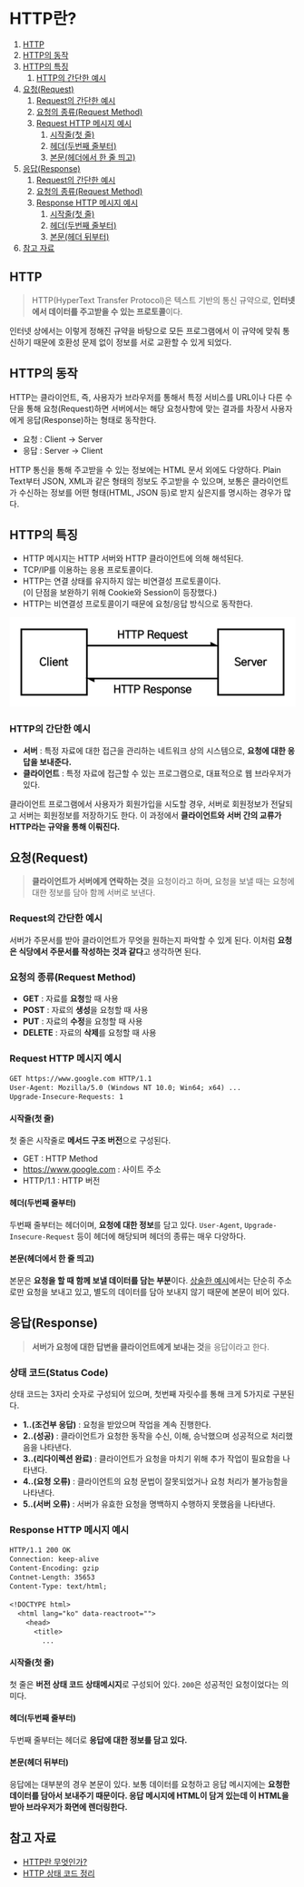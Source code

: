 # HTTP란?

1. [HTTP](#http)
2. [HTTP의 동작](#http의-동작)
3. [HTTP의 특징](#http의-특징)
   1. [HTTP의 간단한 예시](#http의-간단한-예시)
4. [요청(Request)](#요청request)
   1. [Request의 간단한 예시](#request의-간단한-예시)
   2. [요청의 종류(Request Method)](#요청의-종류request-method)
   3. [Request HTTP 메시지 예시](#request-http-메시지-예시)
      1. [시작줄(첫 줄)](#시작줄첫-줄)
      2. [헤더(두번째 줄부터)](#헤더두번째-줄부터)
      3. [본문(헤더에서 한 줄 띄고)](#본문헤더에서-한-줄-띄고)
5. [응답(Response)](#응답response)
   1. [Request의 간단한 예시](#request의-간단한-예시)
   2. [요청의 종류(Request Method)](#요청의-종류request-method)
   3. [Response HTTP 메시지 예시](#response-http-메시지-예시)
      1. [시작줄(첫 줄)](#ec8b9cec9e91eca484ecb2ab-eca484-1)
      2. [헤더(두번째 줄부터)](#ed97a4eb8d94eb9190ebb288eca7b8-eca484ebb680ed84b0-1)
      3. [본문(헤더 뒤부터)](#본문헤더-뒤부터)
6. [참고 자료](#참고-자료)

## HTTP

> HTTP(HyperText Transfer Protocol)은 텍스트 기반의 통신 규약으로, **인터넷에서 데이터를 주고받을 수 있는 프로토콜**이다.

인터넷 상에서는 이렇게 정해진 규약을 바탕으로 모든 프로그램에서 이 규약에 맞춰 통신하기 때문에 호환성 문제 없이 정보를 서로 교환할 수 있게 되었다.

## HTTP의 동작

HTTP는 클라이언트, 즉, 사용자가 브라우저를 통해서 특정 서비스를 URL이나 다른 수단을 통해 요청(Request)하면 서버에서는 해당 요청사항에 맞는 결과를 차장서 사용자에게 응답(Response)하는 형태로 동작한다.

- 요청 : Client → Server
- 응답 : Server → Client

HTTP 통신을 통해 주고받을 수 있는 정보에는 HTML 문서 외에도 다양하다. Plain Text부터 JSON, XML과 같은 형태의 정보도 주고받을 수 있으며, 보통은 클라이언트가 수신하는 정보를 어떤 형태(HTML, JSON 등)로 받지 싶은지를 명시하는 경우가 많다.

## HTTP의 특징

- HTTP 메시지는 HTTP 서버와 HTTP 클라이언트에 의해 해석된다.
- TCP/IP를 이용하는 응용 프로토콜이다.
- HTTP는 연결 상태를 유지하지 않는 비연결성 프로토콜이다.  
  (이 단점을 보완하기 위해 Cookie와 Session이 등장했다.)
- HTTP는 비연결성 프로토콜이기 때문에 요청/응답 방식으로 동작한다.

![HTTP-01](./images/HTTP-01.png)

### HTTP의 간단한 예시

- **서버** : 특정 자료에 대한 접근을 관리하는 네트워크 상의 시스템으로, **요청에 대한 응답을 보내준다.**
- **클라이언트** : 특정 자료에 접근할 수 있는 프로그램으로, 대표적으로 웹 브라우저가 있다.

클라이언트 프로그램에서 사용자가 회원가입을 시도할 경우, 서버로 회원정보가 전달되고 서버는 회원정보를 저장하기도 한다. 이 과정에서 **클라이언트와 서버 간의 교류가 HTTP라는 규약을 통해 이뤄진다.**

## 요청(Request)

> **클라이언트가 서버에게 연락하는 것**을 요청이라고 하며, 요청을 보낼 때는 요청에 대한 정보를 담아 함께 서버로 보낸다.

### Request의 간단한 예시

서버가 주문서를 받아 클라이언트가 무엇을 원하는지 파악할 수 있게 된다. 이처럼 **요청은 식당에서 주문서를 작성하는 것과 같다**고 생각하면 된다.

### 요청의 종류(Request Method)

- **GET** : 자료를 **요청**할 때 사용
- **POST** : 자료의 **생성**을 요청할 때 사용
- **PUT** : 자료의 **수정**을 요청할 때 사용
- **DELETE** : 자료의 **삭제**를 요청할 때 사용

### Request HTTP 메시지 예시

```http
GET https://www.google.com HTTP/1.1
User-Agent: Mozilla/5.0 (Windows NT 10.0; Win64; x64) ...
Upgrade-Insecure-Requests: 1
```

#### 시작줄(첫 줄)

첫 줄은 시작줄로 **메서드 구조 버전**으로 구성된다.

- GET : HTTP Method
- https://www.google.com : 사이트 주소
- HTTP/1.1 : HTTP 버전

#### 헤더(두번째 줄부터)

두번째 줄부터는 헤더이며, **요청에 대한 정보**를 담고 있다. `User-Agent`, `Upgrade-Insecure-Request` 등이 헤더에 해당되며 헤더의 종류는 매우 다양하다.

#### 본문(헤더에서 한 줄 띄고)

본문은 **요청을 할 때 함께 보낼 데이터를 담는 부분**이다. [상술한 예시](#request-http-메시지-예시)에서는 단순히 주소로만 요청을 보내고 있고, 별도의 데이터를 담아 보내지 않기 때문에 본문이 비어 있다.

## 응답(Response)

> **서버가 요청에 대한 답변을 클라이언트에게 보내는 것**을 응답이라고 한다.

### 상태 코드(Status Code)

상태 코드는 3자리 숫자로 구성되어 있으며, 첫번째 자릿수를 통해 크게 5가지로 구분된다.

- **1..(조건부 응답)** : 요청을 받았으며 작업을 계속 진행한다.
- **2..(성공)** : 클라이언트가 요청한 동작을 수신, 이해, 승낙했으며 성공적으로 처리했음을 나타낸다.
- **3..(리다이렉션 완료)** : 클라이언트가 요청을 마치기 위해 추가 작업이 필요함을 나타낸다.
- **4..(요청 오류)** : 클라이언트의 요청 문법이 잘못되었거나 요청 처리가 불가능함을 나타낸다.
- **5..(서버 오류)** : 서버가 유효한 요청을 명백하지 수행하지 못했음을 나타낸다.

### Response HTTP 메시지 예시

```http
HTTP/1.1 200 OK
Connection: keep-alive
Content-Encoding: gzip
Contnet-Length: 35653
Content-Type: text/html;

<!DOCTYPE html>
  <html lang="ko" data-reactroot="">
    <head>
      <title>
        ...
```

#### 시작줄(첫 줄)

첫 줄은 **버전 상태 코드 상태메시지**로 구성되어 있다. `200`은 성공적인 요청이었다는 의미다.

#### 헤더(두번째 줄부터)

두번째 줄부터는 헤더로 **응답에 대한 정보를 담고 있다.**

#### 본문(헤더 뒤부터)

응답에는 대부분의 경우 본문이 있다. 보통 데이터를 요청하고 응답 메시지에는 **요청한 데이터를 담아서 보내주기 때문이다. 응답 메시지에 HTML이 담겨 있는데 이 HTML을 받아 브라우저가 화면에 렌더링한다.**

## 참고 자료

- [HTTP란 무엇인가?](https://velog.io/@surim014/HTTP%EB%9E%80-%EB%AC%B4%EC%97%87%EC%9D%B8%EA%B0%80)
- [HTTP 상태 코드 정리](https://brunch.co.kr/@leedongins/65)
